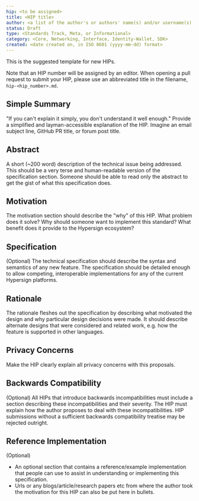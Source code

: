 ```yaml
---
hip: <to be assigned>
title: <HIP title>
author: <a list of the author's or authors' name(s) and/or username(s), or name(s) and email(s), e.g. (use with the parentheses or triangular brackets): FirstName LastName (@GitHubUsername), FirstName LastName <foo@bar.com>
status: Draft
type: <Standards Track, Meta, or Informational>
category: <Core, Networking, Interface, Identity-Wallet, SDK>
created: <date created on, in ISO 8601 (yyyy-mm-dd) format>
---
```


This is the suggested template for new HIPs.

Note that an HIP number will be assigned by an editor. When opening a pull request to submit your HIP, please use an abbreviated title in the filename, `hip-<hip_number>.md`.

## Simple Summary
"If you can't explain it simply, you don't understand it well enough." Provide a simplified and layman-accessible explanation of the HIP. Imagine an email subject line, GitHub PR title, or forum post title.

## Abstract
A short (~200 word) description of the technical issue being addressed. This should be a very terse and human-readable version of the specification section. Someone should be able to read only the abstract to get the gist of what this specification does.

## Motivation
The motivation section should describe the "why" of this HIP. What problem does it solve? Why should someone want to implement this standard? What benefit does it provide to the Hypersign ecosystem?

## Specification
(Optional) The technical specification should describe the syntax and semantics of any new feature. The specification should be detailed enough to allow competing, interoperable implementations for any of the current Hypersign platforms.

## Rationale
The rationale fleshes out the specification by describing what motivated the design and why particular design decisions were made. It should describe alternate designs that were considered and related work, e.g. how the feature is supported in other languages.

## Privacy Concerns
Make the HIP clearly explain all privacy concerns with this proposals.

## Backwards Compatibility
(Optional) All HIPs that introduce backwards incompatibilities must include a section describing these incompatibilities and their severity. The HIP must explain how the author proposes to deal with these incompatibilities. HIP submissions without a sufficient backwards compatibility treatise may be rejected outright.

## Reference Implementation
(Optional) 
- An optional section that contains a reference/example implementation that people can use to assist in understanding or implementing this specification.
- Urls or any blogs/article/research papers etc from where the author took the motivation for this HIP can also be put here in bullets.
